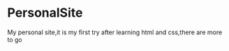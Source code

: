 # PersonalSite
My personal site,it is my first try after learning html and css,there are more to go
